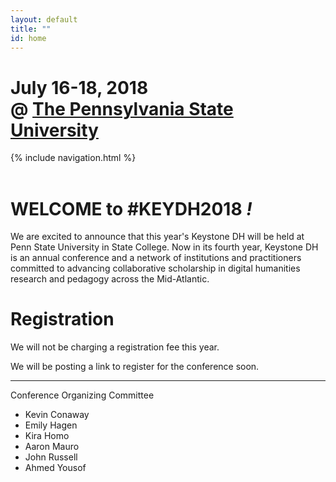 ```yaml
---
layout: default
title: ""
id: home
---
```


# July 16-18, 2018<br/>@ [The Pennsylvania State University](https://www.psu.edu)

<div class="site-nav">{% include navigation.html %}</div>
<br/>

# WELCOME to **#KEYDH2018** *!*

We are excited to announce that this year's Keystone DH will be held at Penn State University in State College. Now in its fourth year, Keystone DH is an annual conference and a network of institutions and practitioners committed to advancing collaborative scholarship in digital humanities research and pedagogy across the Mid-Atlantic. 

# Registration #

We will not be charging a registration fee this year. 

We will be posting a link to register for the conference soon.

---
Conference Organizing Committee

- Kevin Conaway
- Emily Hagen
- Kira Homo
- Aaron Mauro
- John Russell
- Ahmed Yousof
